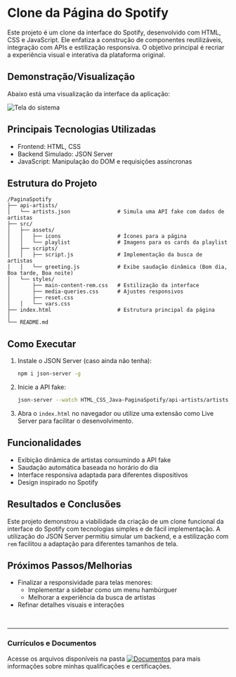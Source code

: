 # Clone da Página do Spotify
Este projeto é um clone da interface do Spotify, desenvolvido com HTML, CSS e JavaScript. Ele enfatiza a construção de componentes reutilizáveis, integração com APIs e estilização responsiva. O objetivo principal é recriar a experiência visual e interativa da plataforma original.

## Demonstração/Visualização
Abaixo está uma visualização da interface da aplicação:

![Tela do sistema](link)

## Principais Tecnologias Utilizadas
- Frontend: HTML, CSS
- Backend Simulado: JSON Server
- JavaScript: Manipulação do DOM e requisições assíncronas

## Estrutura do Projeto
```
/PaginaSpotify
├── api-artists/
│   └── artists.json               # Simula uma API fake com dados de artistas
├── src/
│   ├── assets/
│   │   ├── icons                  # Ícones para a página
│   │   └── playlist               # Imagens para os cards da playlist
│   ├── scripts/
│   │   ├── script.js              # Implementação da busca de artistas
│   │   └── greeting.js            # Exibe saudação dinâmica (Bom dia, Boa tarde, Boa noite)
│   └── styles/
│       ├── main-content-rem.css   # Estilização da interface
│       ├── media-queries.css      # Ajustes responsivos
│       ├── reset.css
│   │   └── vars.css
├── index.html                     # Estrutura principal da página
│
└── README.md
```

## Como Executar
1. Instale o JSON Server (caso ainda não tenha):
   ```bash
   npm i json-server -g
   ```
2. Inicie a API fake:
   ```bash
   json-server --watch HTML_CSS_Java-PaginaSpotify/api-artists/artists.json --port 3000
   ```
3. Abra o `index.html` no navegador ou utilize uma extensão como Live Server para facilitar o desenvolvimento.

## Funcionalidades
- Exibição dinâmica de artistas consumindo a API fake
- Saudação automática baseada no horário do dia
- Interface responsiva adaptada para diferentes dispositivos
- Design inspirado no Spotify

## Resultados e Conclusões
Este projeto demonstrou a viabilidade da criação de um clone funcional da interface do Spotify com tecnologias simples e de fácil implementação. A utilização do JSON Server permitiu simular um backend, e a estilização com `rem` facilitou a adaptação para diferentes tamanhos de tela.

## Próximos Passos/Melhorias
- Finalizar a responsividade para telas menores:
    - Implementar a sidebar como um menu hambúrguer
    - Melhorar a experiência da busca de artistas
- Refinar detalhes visuais e interações

<br>
<hr> 

### Currículos e Documentos
Acesse os arquivos disponíveis na pasta 
[![Documentos](https://img.shields.io/badge/DOCUMENTOS-%F0%9F%93%83-blue?style=flat-square)](https://github.com/vitoriapguimaraes/vitoriapguimaraes/tree/main/DOCUMENTOS) para mais informações sobre minhas qualificações e certificações.
